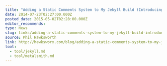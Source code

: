 ```yaml
---
title: "Adding a Static Comments System to My Jekyll Build (Introducing Poole)"
date: 2014-07-23T02:27:00.000Z
posted_date: 2015-05-02T02:28:00.000Z
editor_recommends:
type: News
slug: links/adding-a-static-comments-system-to-my-jekyll-build-introducing-poole
source: Phil Hawksworth
link: http://hawksworx.com/blog/adding-a-static-comments-system-to-my-jekyll-build/
tool:
  - tool/jekyll.md
  - tool/metalsmith.md
---
```






